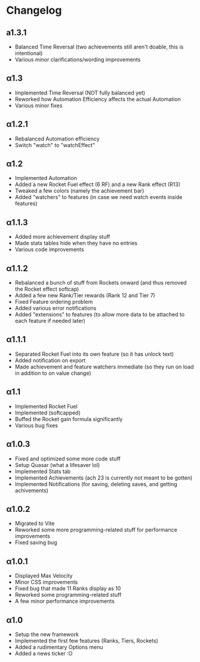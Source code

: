 # Changelog

## a1.3.1

- Balanced Time Reversal (two achievements still aren't doable, this is intentional)
- Various minor clarifications/wording improvements

## α1.3

- Implemented Time Reversal (NOT fully balanced yet)
- Reworked how Automation Efficiency affects the actual Automation
- Various minor fixes

## α1.2.1

- Rebalanced Automation efficiency
- Switch "watch" to "watchEffect"

## α1.2

- Implemented Automation
- Added a new Rocket Fuel effect (6 RF) and a new Rank effect (R13)
- Tweaked a few colors (namely the achievement bar)
- Added "watchers" to features (in case we need watch events inside features)

## α1.1.3

- Added more achievement display stuff
- Made stats tables hide when they have no entries
- Various code improvements

## α1.1.2

- Rebalanced a bunch of stuff from Rockets onward (and thus removed the Rocket effect softcap)
- Added a few new Rank/Tier rewards (Rank 12 and Tier 7)
- Fixed Feature ordering problem
- Added various error notifications
- Added "extensions" to features (to allow more data to be attached to each feature if needed later)

## α1.1.1

- Separated Rocket Fuel into its own feature (so it has unlock text)
- Added notification on export
- Made achievement and feature watchers immediate (so they run on load in addition to on value change)

## α1.1

- Implemented Rocket Fuel
- Implemented (softcapped)
- Buffed the Rocket gain formula significantly
- Various bug fixes

## α1.0.3

- Fixed and optimized some more code stuff
- Setup Quasar (what a lifesaver lol)
- Implemented Stats tab
- Implemented Achievements (ach 23 is currently not meant to be gotten)
- Implemented Notifications (for saving, deleting saves, and getting achivements)

## α1.0.2

- Migrated to Vite
- Reworked some more programming-related stuff for performance improvements
- Fixed saving bug

## α1.0.1

- Displayed Max Velocity
- Minor CSS improvements
- Fixed bug that made 11 Ranks display as 10
- Reworked some programming-related stuff
- A few minor performance improvements

## α1.0

- Setup the new framework
- Implemented the first few features (Ranks, Tiers, Rockets)
- Added a rudimentary Options menu
- Added a news ticker :O